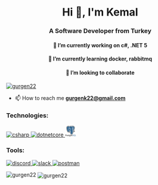 
<h1 align="center">Hi 👋, I'm Kemal</h1>
<h3 align="center">A Software Developer from Turkey</h3>
<h4 align="center">🔭 I’m currently working on c#, .NET 5 </h4>
<h4 align="center">🌱 I’m currently learning docker, rabbitmq </h4>
<h4 align="center">👯 I’m looking to collaborate </h4>

</p>
<p align="left"> <a href="https://github.com/ryo-ma/github-profile-trophy"><img src="https://github-profile-trophy.vercel.app/?username=gurgen22" alt="gurgen22" /></a> </p>

- 📫 How to reach me **gurgenk22@gmail.com**

<h3 align="left">Technologies:</h3>
<p align="left"> 
  
<a href="https://docs.microsoft.com/en-us/dotnet/csharp/" target="_blank"> <img src="https://seeklogo.com/images/C/c-sharp-c-logo-02F17714BA-seeklogo.com.png" alt="csharp" width="27" height="30"/> </a>
<a href="https://dotnet.microsoft.com/" target="_blank"> <img src="https://upload.wikimedia.org/wikipedia/commons/thumb/e/ee/.NET_Core_Logo.svg/1200px-.NET_Core_Logo.svg.png" alt="dotnetcore" width="30" height="30"/> </a>
<a href="https://www.postgresql.org" target="_blank"> <img src="https://raw.githubusercontent.com/devicons/devicon/master/icons/postgresql/postgresql-original-wordmark.svg" alt="postgresql" width="30" height="30"/> </a>

  
  <h3 align="left">Tools:</h3>
  <a href="https://discord.com/" target="_blank"> <img src="https://cdn4.iconfinder.com/data/icons/logos-and-brands/512/91_Discord_logo_logos-512.png" alt="discord" width="30" height="30"/> </a> 
<a href="https://slack.com/intl/en-tr/" target="_blank"> <img src="https://cdn.brandfolder.io/5H442O3W/as/pl546j-7le8zk-4nzzs1/Slack_Mark_Web.png" alt="slack" width="37" height="37"/> </a>
<a href="https://postman.com" target="_blank"> <img src="https://www.vectorlogo.zone/logos/getpostman/getpostman-icon.svg" alt="postman" width="30" height="30"/> </a>

</p>
<p><img align="left" src="https://github-readme-stats.vercel.app/api/top-langs?username=gurgen22&show_icons=true&theme=radical&locale=en&layout=compact" alt="gurgen22" /></p>
<p>&nbsp;<img align="center" src="https://github-readme-stats.vercel.app/api?username=gurgen22&show_icons=true&theme=dark&locale=en" alt="gurgen22" width="50%" /></p>
